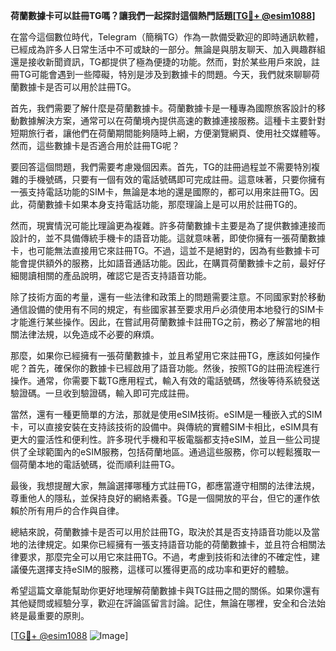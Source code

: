 **荷蘭數據卡可以註冊TG嗎？讓我們一起探討這個熱門話題[[TG💪+ @esim1088](https://t.me/s/esim1088)]**

在當今這個數位時代，Telegram（簡稱TG）作為一款備受歡迎的即時通訊軟體，已經成為許多人日常生活中不可或缺的一部分。無論是與朋友聊天、加入興趣群組還是接收新聞資訊，TG都提供了極為便捷的功能。然而，對於某些用戶來說，註冊TG可能會遇到一些障礙，特別是涉及到數據卡的問題。今天，我們就來聊聊荷蘭數據卡是否可以用於註冊TG。

首先，我們需要了解什麼是荷蘭數據卡。荷蘭數據卡是一種專為國際旅客設計的移動數據解決方案，通常可以在荷蘭境內提供高速的數據連接服務。這種卡主要針對短期旅行者，讓他們在荷蘭期間能夠隨時上網，方便瀏覽網頁、使用社交媒體等。然而，這些數據卡是否適合用於註冊TG呢？

要回答這個問題，我們需要考慮幾個因素。首先，TG的註冊過程並不需要特別複雜的手機號碼，只要有一個有效的電話號碼即可完成註冊。這意味著，只要你擁有一張支持電話功能的SIM卡，無論是本地的還是國際的，都可以用來註冊TG。因此，荷蘭數據卡如果本身支持電話功能，那麼理論上是可以用於註冊TG的。

然而，現實情況可能比理論更為複雜。許多荷蘭數據卡主要是為了提供數據連接而設計的，並不具備傳統手機卡的語音功能。這就意味著，即使你擁有一張荷蘭數據卡，也可能無法直接用它來註冊TG。不過，這並不是絕對的，因為有些數據卡可能會提供額外的服務，比如語音通話功能。因此，在購買荷蘭數據卡之前，最好仔細閱讀相關的產品說明，確認它是否支持語音功能。

除了技術方面的考量，還有一些法律和政策上的問題需要注意。不同國家對於移動通信設備的使用有不同的規定，有些國家甚至要求用戶必須使用本地發行的SIM卡才能進行某些操作。因此，在嘗試用荷蘭數據卡註冊TG之前，務必了解當地的相關法律法規，以免造成不必要的麻煩。

那麼，如果你已經擁有一張荷蘭數據卡，並且希望用它來註冊TG，應該如何操作呢？首先，確保你的數據卡已經啟用了語音功能。然後，按照TG的註冊流程進行操作。通常，你需要下載TG應用程式，輸入有效的電話號碼，然後等待系統發送驗證碼。一旦收到驗證碼，輸入即可完成註冊。

當然，還有一種更簡單的方法，那就是使用eSIM技術。eSIM是一種嵌入式的SIM卡，可以直接安裝在支持該技術的設備中。與傳統的實體SIM卡相比，eSIM具有更大的靈活性和便利性。許多現代手機和平板電腦都支持eSIM，並且一些公司提供了全球範圍內的eSIM服務，包括荷蘭地區。通過這些服務，你可以輕鬆獲取一個荷蘭本地的電話號碼，從而順利註冊TG。

最後，我想提醒大家，無論選擇哪種方式註冊TG，都應當遵守相關的法律法規，尊重他人的隱私，並保持良好的網絡素養。TG是一個開放的平台，但它的運作依賴於所有用戶的合作與自律。

總結來說，荷蘭數據卡是否可以用於註冊TG，取決於其是否支持語音功能以及當地的法律規定。如果你已經擁有一張支持語音功能的荷蘭數據卡，並且符合相關法律要求，那麼完全可以用它來註冊TG。不過，考慮到技術和法律的不確定性，建議優先選擇支持eSIM的服務，這樣可以獲得更高的成功率和更好的體驗。

希望這篇文章能幫助你更好地理解荷蘭數據卡與TG註冊之間的關係。如果你還有其他疑問或經驗分享，歡迎在評論區留言討論。記住，無論在哪裡，安全和合法始終是最重要的原則。

[[TG💪+ @esim1088](https://t.me/s/esim1088) ![Image](https://i.postimg.cc/4NQfJmqS/Snipaste-2025-05-13-00-14-12.png)]